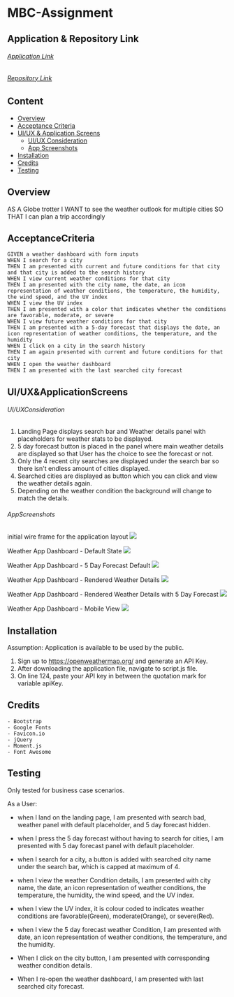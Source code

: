 # MBC-Assignment 

## Application & Repository Link

###### [Application Link](https://suji-gith.github.io/MBC-Assignments/Assignment-6/WeatherDashboard.html)

###### [Repository Link](https://github.com/Suji-GitH/MBC-Assignments/tree/master/Assignment-6)

## Content
- [Overview](#Overview)
- [Acceptance Criteria](#AcceptanceCriteria)
- [UI/UX & Application Screens](#UI/UX&ApplicationScreens)
    - [UI/UX Consideration](#UI/UXConsideration)
    - [App Screenshots](#AppScreenshots)
- [Installation](#Installation) 
- [Credits](#Credits)
- [Testing](#Testing)

## Overview

AS A Globe trotter 
I WANT to see the weather outlook for multiple cities
SO THAT I can plan a trip accordingly

## AcceptanceCriteria

```
GIVEN a weather dashboard with form inputs
WHEN I search for a city
THEN I am presented with current and future conditions for that city and that city is added to the search history
WHEN I view current weather conditions for that city
THEN I am presented with the city name, the date, an icon representation of weather conditions, the temperature, the humidity, the wind speed, and the UV index
WHEN I view the UV index
THEN I am presented with a color that indicates whether the conditions are favorable, moderate, or severe
WHEN I view future weather conditions for that city
THEN I am presented with a 5-day forecast that displays the date, an icon representation of weather conditions, the temperature, and the humidity
WHEN I click on a city in the search history
THEN I am again presented with current and future conditions for that city
WHEN I open the weather dashboard
THEN I am presented with the last searched city forecast
```

## UI/UX&ApplicationScreens

###### UI/UXConsideration

1. Landing Page displays search bar and Weather details panel with placeholders for weather stats to be displayed. 
2. 5 day forecast button is placed in the panel where main weather details are displayed so that User has the choice to see the forecast or not. 
3. Only the 4 recent city searches are displayed under the search bar so there isn't endless amount of cities displayed. 
4. Searched cities are displayed as button which you can click and view the weather details again. 
5. Depending on the weather condition the background will change to match the details.


###### AppScreenshots

initial wire frame for the application layout
<img src = "../Assignment-6/assets/img/ScreenShots/Initial_wireframe.jpg">

Weather App Dashboard - Default State
<img src = "../Assignment-6/assets/img/ScreenShots/LandingPage.jpg">

Weather App Dashboard - 5 Day Forecast Default
<img src = "../Assignment-6/assets/img/ScreenShots/LandingPage5.jpg">

Weather App Dashboard - Rendered Weather Details 
<img src = "../Assignment-6/assets/img/ScreenShots/SearchedView.jpg">

Weather App Dashboard - Rendered Weather Details with 5 Day Forecast
<img src = "../Assignment-6/assets/img/ScreenShots/SearchedView5.jpg">

Weather App Dashboard - Mobile View
<img src = "../Assignment-6/assets/img/ScreenShots/MobileView.jpg">

## Installation

Assumption: Application is available to be used by the public.

1. Sign up to https://openweathermap.org/ and generate an API Key.
2. After downloading the application file, navigate to script.js file.  
3. On line 124, paste your API key in between the quotation mark for variable apiKey. 

## Credits

    - Bootstrap
    - Google Fonts
    - Favicon.io 
    - jQuery
    - Moment.js 
    - Font Awesome

## Testing
Only tested for business case scenarios.

As a User:

- when I land on the landing page, I am presented with search bad, weather panel with default placeholder, and 5 day forecast hidden. 

- when I press the 5 day forecast without having to search for cities, I am presented with 5 day forecast panel with default placeholder. 

- when I search for a city, a button is added with searched city name under the search bar, which is capped at maximum of 4. 

- when I view the weather Condition details, I am presented with city name, the date, an icon representation of weather conditions, the temperature, the humidity, the wind speed, and the UV index.

- when I view the UV index, it is colour coded to indicates weather conditions are favorable(Green), moderate(Orange), or severe(Red).

- when I view the 5 day forecast weather Condition, I am presented with date, an icon representation of weather conditions, the temperature, and the humidity.

- When I click on the city button, I am presented with corresponding weather condition details. 

- When I re-open the weather dashboard, I am presented with last searched city forecast. 
    
